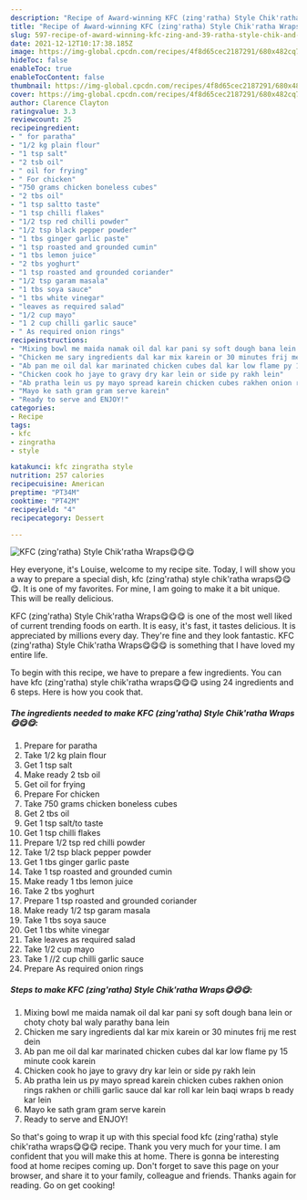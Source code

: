 ```yaml
---
description: "Recipe of Award-winning KFC (zing'ratha) Style Chik'ratha Wraps😋😋😋"
title: "Recipe of Award-winning KFC (zing'ratha) Style Chik'ratha Wraps😋😋😋"
slug: 597-recipe-of-award-winning-kfc-zing-and-39-ratha-style-chik-and-39-ratha-wraps
date: 2021-12-12T10:17:38.185Z
image: https://img-global.cpcdn.com/recipes/4f8d65cec2187291/680x482cq70/kfc-zingratha-style-chikratha-wraps-recipe-main-photo.jpg
hideToc: false
enableToc: true
enableTocContent: false
thumbnail: https://img-global.cpcdn.com/recipes/4f8d65cec2187291/680x482cq70/kfc-zingratha-style-chikratha-wraps-recipe-main-photo.jpg
cover: https://img-global.cpcdn.com/recipes/4f8d65cec2187291/680x482cq70/kfc-zingratha-style-chikratha-wraps-recipe-main-photo.jpg
author: Clarence Clayton
ratingvalue: 3.3
reviewcount: 25
recipeingredient:
- " for paratha"
- "1/2 kg plain flour"
- "1 tsp salt"
- "2 tsb oil"
- " oil for frying"
- " For chicken"
- "750 grams chicken boneless cubes"
- "2 tbs oil"
- "1 tsp saltto taste"
- "1 tsp chilli flakes"
- "1/2 tsp red chilli powder"
- "1/2 tsp black pepper powder"
- "1 tbs ginger garlic paste"
- "1 tsp roasted and grounded cumin"
- "1 tbs lemon juice"
- "2 tbs yoghurt"
- "1 tsp roasted and grounded coriander"
- "1/2 tsp garam masala"
- "1 tbs soya sauce"
- "1 tbs white vinegar"
- "leaves as required salad"
- "1/2 cup mayo"
- "1 2 cup chilli garlic sauce"
- " As required onion rings"
recipeinstructions:
- "Mixing bowl me maida namak oil dal kar pani sy soft dough bana lein or choty choty bal waly parathy bana lein"
- "Chicken me sary ingredients dal kar mix karein or 30 minutes frij me rest dein"
- "Ab pan me oil dal kar marinated chicken cubes dal kar low flame py 15 minute cook karein"
- "Chicken cook ho jaye to gravy dry kar lein or side py rakh lein"
- "Ab pratha lein us py mayo spread karein chicken cubes rakhen onion rings rakhen or chilli garlic sauce dal kar roll kar lein baqi wraps b ready kar lein"
- "Mayo ke sath gram gram serve karein"
- "Ready to serve and ENJOY!"
categories:
- Recipe
tags:
- kfc
- zingratha
- style

katakunci: kfc zingratha style 
nutrition: 257 calories
recipecuisine: American
preptime: "PT34M"
cooktime: "PT42M"
recipeyield: "4"
recipecategory: Dessert

---
```



![KFC (zing&#39;ratha) Style Chik&#39;ratha Wraps😋😋😋](https://img-global.cpcdn.com/recipes/4f8d65cec2187291/680x482cq70/kfc-zingratha-style-chikratha-wraps-recipe-main-photo.jpg)

Hey everyone, it's Louise, welcome to my recipe site. Today, I will show you a way to prepare a special dish, kfc (zing&#39;ratha) style chik&#39;ratha wraps😋😋😋. It is one of my favorites. For mine, I am going to make it a bit unique. This will be really delicious.

KFC (zing&#39;ratha) Style Chik&#39;ratha Wraps😋😋😋 is one of the most well liked of current trending foods on earth. It is easy, it's fast, it tastes delicious. It is appreciated by millions every day. They're fine and they look fantastic. KFC (zing&#39;ratha) Style Chik&#39;ratha Wraps😋😋😋 is something that I have loved my entire life.




To begin with this recipe, we have to prepare a few ingredients. You can have kfc (zing&#39;ratha) style chik&#39;ratha wraps😋😋😋 using 24 ingredients and 6 steps. Here is how you cook that.

<!--inarticleads1-->

##### The ingredients needed to make KFC (zing&#39;ratha) Style Chik&#39;ratha Wraps😋😋😋:

1. Prepare  for paratha
1. Take 1/2 kg plain flour
1. Get 1 tsp salt
1. Make ready 2 tsb oil
1. Get  oil for frying
1. Prepare  For chicken
1. Take 750 grams chicken boneless cubes
1. Get 2 tbs oil
1. Get 1 tsp salt/to taste
1. Get 1 tsp chilli flakes
1. Prepare 1/2 tsp red chilli powder
1. Take 1/2 tsp black pepper powder
1. Get 1 tbs ginger garlic paste
1. Take 1 tsp roasted and grounded cumin
1. Make ready 1 tbs lemon juice
1. Take 2 tbs yoghurt
1. Prepare 1 tsp roasted and grounded coriander
1. Make ready 1/2 tsp garam masala
1. Take 1 tbs soya sauce
1. Get 1 tbs white vinegar
1. Take leaves as required salad
1. Take 1/2 cup mayo
1. Take 1 //2 cup chilli garlic sauce
1. Prepare  As required onion rings




<!--inarticleads2-->

##### Steps to make KFC (zing&#39;ratha) Style Chik&#39;ratha Wraps😋😋😋:

1. Mixing bowl me maida namak oil dal kar pani sy soft dough bana lein or choty choty bal waly parathy bana lein
1. Chicken me sary ingredients dal kar mix karein or 30 minutes frij me rest dein
1. Ab pan me oil dal kar marinated chicken cubes dal kar low flame py 15 minute cook karein
1. Chicken cook ho jaye to gravy dry kar lein or side py rakh lein
1. Ab pratha lein us py mayo spread karein chicken cubes rakhen onion rings rakhen or chilli garlic sauce dal kar roll kar lein baqi wraps b ready kar lein
1. Mayo ke sath gram gram serve karein
1. Ready to serve and ENJOY!



So that's going to wrap it up with this special food kfc (zing&#39;ratha) style chik&#39;ratha wraps😋😋😋 recipe. Thank you very much for your time. I am confident that you will make this at home. There is gonna be interesting food at home recipes coming up. Don't forget to save this page on your browser, and share it to your family, colleague and friends. Thanks again for reading. Go on get cooking!
